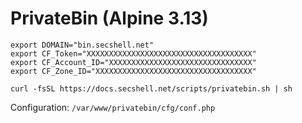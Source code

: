 # PrivateBin (Alpine 3.13)

```shell
export DOMAIN="bin.secshell.net"
export CF_Token="XXXXXXXXXXXXXXXXXXXXXXXXXXXXXXXXXXXXX"
export CF_Account_ID="XXXXXXXXXXXXXXXXXXXXXXXXXXXXXXXX"
export CF_Zone_ID="XXXXXXXXXXXXXXXXXXXXXXXXXXXXXXXXXXX"

curl -fsSL https://docs.secshell.net/scripts/privatebin.sh | sh
```

Configuration: `/var/www/privatebin/cfg/conf.php`
